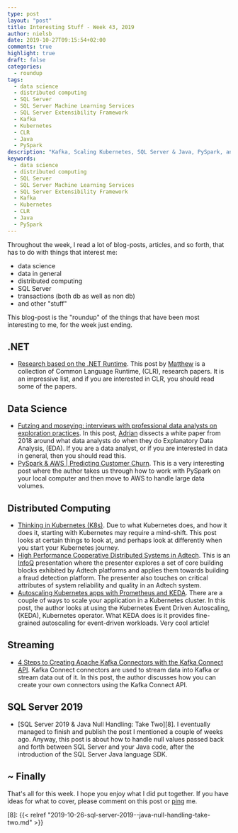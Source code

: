 ```yaml
---
type: post
layout: "post"
title: Interesting Stuff - Week 43, 2019
author: nielsb
date: 2019-10-27T09:15:54+02:00
comments: true
highlight: true
draft: false
categories:
  - roundup
tags:
  - data science
  - distributed computing
  - SQL Server
  - SQL Server Machine Learning Services
  - SQL Server Extensibility Framework   
  - Kafka 
  - Kubernetes
  - CLR
  - Java
  - PySpark
description: "Kafka, Scaling Kubernetes, SQL Server & Java, PySpark, and other interesting topics."
keywords:
  - data science
  - distributed computing
  - SQL Server
  - SQL Server Machine Learning Services
  - SQL Server Extensibility Framework   
  - Kafka 
  - Kubernetes
  - CLR
  - Java
  - PySpark   
---
```


Throughout the week, I read a lot of blog-posts, articles, and so forth, that has to do with things that interest me:

* data science
* data in general
* distributed computing
* SQL Server
* transactions (both db as well as non db)
* and other "stuff"

This blog-post is the "roundup" of the things that have been most interesting to me, for the week just ending.

<!--more-->

## .NET

* [Research based on the .NET Runtime][1]. This post by [Matthew][mattw] is a collection of Common Language Runtime, (CLR), research papers. It is an impressive list, and if you are interested in CLR, you should read some of the papers.

## Data Science

* [Futzing and moseying: interviews with professional data analysts on exploration practices][2]. In this post, [Adrian][adcol] dissects a white paper from 2018 around what data analysts do when they do Explanatory Data Analysis, (EDA). If you are a data analyst, or if you are interested in data in general, then you should read this.
* [PySpark & AWS | Predicting Customer Churn][3]. This is a very interesting post where the author takes us through how to work with PySpark on your local computer and then move to AWS to handle large data volumes.

## Distributed Computing

* [Thinking in Kubernetes (K8s)][4]. Due to what Kubernetes does, and how it does it, starting with Kubernetes may require a mind-shift. This post looks at certain things to look at, and perhaps look at differently when you start your Kubernetes journey.
* [High Performance Cooperative Distributed Systems in Adtech][5]. This is an [InfoQ][iq] presentation where the presenter explores a set of core building blocks exhibited by Adtech platforms and applies them towards building a fraud detection platform. The presenter also touches on critical attributes of system reliability and quality in an Adtech system.
* [Autoscaling Kubernetes apps with Prometheus and KEDA][6]. There are a couple of ways to scale your application in a Kubernetes cluster. In this post, the author looks at using the Kubernetes Event Driven Autoscaling, (KEDA), Kubernetes operator. What KEDA does is it provides fine-grained autoscaling for event-driven workloads. Very cool article!

## Streaming

* [4 Steps to Creating Apache Kafka Connectors with the Kafka Connect API][7]. Kafka Connect connectors are used to stream data into Kafka or stream data out of it. In this post, the author discusses how you can create your own connectors using the Kafka Connect API.

## SQL Server 2019

* [SQL Server 2019 & Java Null Handling: Take Two][8]. I eventually managed to finish and publish the post I mentioned a couple of weeks ago. Anyway, this post is about how to handle null values passed back and forth between SQL Server and your Java code, after the introduction of the SQL Server Java language SDK.

## ~ Finally

That's all for this week. I hope you enjoy what I did put together. If you have ideas for what to cover, please comment on this post or [ping][ma] me.

[ma]: mailto:niels.it.berglund@gmail.com
[mp]: https://blog.acolyer.org
[iq]: https://www.infoq.com/
[ew]: http://sqlonice.com/
[re]: http://blog.revolutionanalytics.com
[sqsk]: https://www.sqlskills.com
[mdaveyblog]: https://mdavey.wordpress.com/
[charlblog]: https://charlla.com/

[jovpop]: https://twitter.com/JovanPop_MSFT
[bobw]: https://twitter.com/bobwardms
[revod]: https://twitter.com/revodavid
[lonny]: https://twitter.com/sqL_handLe
[ewtw]: https://twitter.com/sqlOnIce
[buckw]: https://twitter.com/BuckWoodyMSFT
[mattw]: https://twitter.com/matthewwarren
[murba]: https://twitter.com/muratdemirbas
[daveda]: https://twitter.com/davidthecoder
[adcol]: https://twitter.com/adriancolyer
[jesrod]: https://twitter.com/jrdothoughts
[tomaz]: https://twitter.com/tomaz_tsql
[dataart]: https://twitter.com/dataartisans
[luis]: https://twitter.com/luis_de_sousa
[benstop]: https://twitter.com/benstopford
[conflu]: https://twitter.com/confluentinc
[tylert]: https://twitter.com/tyler_treat
[andrewng]: https://twitter.com/AndrewYNg
[lawr]: https://twitter.com/bytezn
[jue]: https://twitter.com/b0rk
[yan]: https://twitter.com/theburningmonk
[danny]: https://twitter.com/g9yuayon
[rmoff]: https://twitter.com/rmoff
[ryansw]: https://twitter.com/ryanswanstrom
[pabloc]: https://twitter.com/pabloc_ds
[mklep]: https://twitter.com/martinkl
[mdavey]: https://twitter.com/matt_davey
[jboner]: https://twitter.com/jboner
[joeduff]: https://twitter.com/funcOfJoe
[charl]: https://twitter.com/charllamprecht
[dbricks]: https://twitter.com/databricks
[adsit]: https://twitter.com/SitnikAdam
[vicky]: https://twitter.com/vickyharp
[dscentral]: https://twitter.com/DataScienceCtrl
[natemc]: https://twitter.com/natemcmaster
[ads]: https://twitter.com/azuredatastudio

[1]: https://mattwarren.org/2019/10/25/Research-based-on-the-.NET-Runtime/
[2]: https://blog.acolyer.org/2019/10/23/futzing-and-moseying/
[3]: https://towardsdatascience.com/predicting-customer-churn-with-pyspark-95cd352d393
[4]: https://medium.com/better-programming/thinking-in-kubernetes-k8s-3770bf14c463
[5]: https://www.infoq.com/presentations/adtech-fraud-detection
[6]: https://itnext.io/tutorial-auto-scale-your-kubernetes-apps-with-prometheus-and-keda-c6ea460e4642
[7]: https://www.confluent.io/blog/create-dynamic-kafka-connect-source-connectors
[8]: {{< relref "2019-10-26-sql-server-2019--java-null-handling-take-two.md" >}}